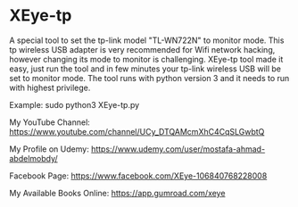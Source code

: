 # XEye-tp
A special tool to set the tp-link model "TL-WN722N" to monitor mode.
This tp wireless USB adapter is very recommended for Wifi network hacking, however changing its mode to monitor is challenging.
XEye-tp tool made it easy, just run the tool and in few minutes your tp-link wireless USB will be set to monitor mode.
The tool runs with python version 3 and it needs to run with highest privilege.

Example: sudo python3 XEye-tp.py


My YouTube Channel: https://www.youtube.com/channel/UCy_DTQAMcmXhC4CqSLGwbtQ

My Profile on Udemy: https://www.udemy.com/user/mostafa-ahmad-abdelmobdy/

Facebook Page: https://www.facebook.com/XEye-106840768228008

My Available Books Online: https://app.gumroad.com/xeye
